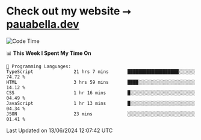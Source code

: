 # Check out my website ⭢ [pauabella.dev](https://pauabella.dev)

<!--START_SECTION:waka-->
![Code Time](http://img.shields.io/badge/Code%20Time-3%2C460%20hrs%203%20mins-blue)

📊 **This Week I Spent My Time On** 

```text
💬 Programming Languages: 
TypeScript               21 hrs 7 mins       ███████████████████░░░░░░   74.72 % 
HTML                     3 hrs 59 mins       ████░░░░░░░░░░░░░░░░░░░░░   14.12 % 
CSS                      1 hr 16 mins        █░░░░░░░░░░░░░░░░░░░░░░░░   04.49 % 
JavaScript               1 hr 13 mins        █░░░░░░░░░░░░░░░░░░░░░░░░   04.34 % 
JSON                     23 mins             ░░░░░░░░░░░░░░░░░░░░░░░░░   01.41 % 
```


 Last Updated on 13/06/2024 12:07:42 UTC
<!--END_SECTION:waka-->

